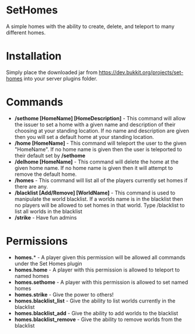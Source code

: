 # SetHomes
A simple homes with the ability to create, delete, and teleport to many different homes.

# Installation
Simply place the downloaded jar from https://dev.bukkit.org/projects/set-homes into your server plugins folder.

# Commands
- **/sethome [HomeName] [HomeDescription]** - This command will allow the issuer to set a home with a given name and description of their choosing at your standing location. If no name and description are given then you will set a default home at your standing location.
- **/home [HomeName]** - This command will teleport the user to the given "HomeName". If no home name is given then the user is teleported to their default set by **/sethome**
- **/delhome [HomeName]** - This command will delete the home at the given home name. If no home name is given then it will attempt to remove the default home.
- **/homes** - This command will list all of the players currently set homes if there are any.
- **/blacklist [Add/Remove] [WorldName]** - This command is used to manipulate the world blacklist. If a worlds name is in the blacklist then no players will be allowed to set homes in that world. Type /blacklist to list all worlds in the blacklist
- **/strike** - Have fun admins

# Permissions
- **homes.*** - A player given this permission will be allowed all commands under the Set Homes plugin
- **homes.home** - A player with this permission is allowed to teleport to named homes
- **homes.sethome** - A player with this permission is allowed to set named homes
- **homes.strike** - Give the power to others!
- **homes.blacklist_list** - Give the ability to list worlds currently in the blacklist
- **homes.blacklist_add** - Give the ability to add worlds to the blacklist
- **homes.blacklist_remove** - Give the ability to remove worlds from the blacklist

